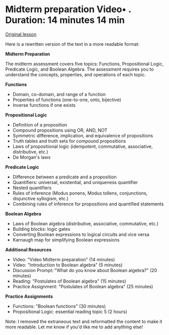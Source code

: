 # Midterm preparation Video• . Duration: 14 minutes 14 min

[Original lesson](https://www.coursera.org/learn/uol-discrete-mathematics/lecture/IA5MI/midterm-preparation)

Here is a rewritten version of the text in a more readable format:

**Midterm Preparation**

The midterm assessment covers five topics: Functions, Propositional Logic, Predicate Logic, and Boolean Algebra. The assessment requires you to understand the concepts, properties, and operations of each topic.

**Functions**

* Domain, co-domain, and range of a function
* Properties of functions (one-to-one, onto, bijective)
* Inverse functions if one exists

**Propositional Logic**

* Definition of a proposition
* Compound propositions using OR, AND, NOT
* Symmetric difference, implication, and equivalence of propositions
* Truth tables and truth sets for compound propositions
* Laws of propositional logic (idempotent, commutative, associative, distributive, etc.)
* De Morgan's laws

**Predicate Logic**

* Difference between a predicate and a proposition
* Quantifiers: universal, existential, and uniqueness quantifier
* Nested quantifiers
* Rules of inference (Modus ponens, Modus tollens, conjunctions, disjunctive syllogism, etc.)
* Combining rules of inference for propositions and quantified statements

**Boolean Algebra**

* Laws of Boolean algebra (distributive, associative, commutative, etc.)
* Building blocks: logic gates
* Converting Boolean expressions to logical circuits and vice versa
* Karnaugh map for simplifying Boolean expressions

**Additional Resources**

* Video: "Video Midterm preparation" (14 minutes)
* Video: "Introduction to Boolean algebra" (5 minutes)
* Discussion Prompt: "What do you know about Boolean algebra?" (20 minutes)
* Reading: "Postulates of Boolean algebra" (15 minutes)
* Practice Assignment: "Postulates of Boolean algebra" (25 minutes)

**Practice Assignments**

* Functions: "Boolean functions" (30 minutes)
* Propositional Logic: essential reading topic 5 (2 hours)

Note: I removed the extraneous text and reformatted the content to make it more readable. Let me know if you'd like me to add anything else!

